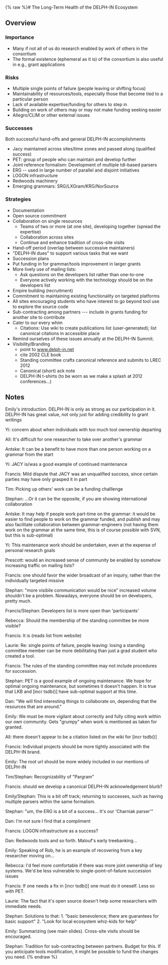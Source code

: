 {% raw %}# The Long-Term Health of the DELPH-IN Ecosystem

## Overview

### Importance

- Many if not all of us do research enabled by work of others in the
consortium
- The formal existence (ephemeral as it is) of the consortium is also
useful in e.g., grant applications

### Risks

- Multiple single points of failure (people leaving or shifting focus)
- Maintainability of resources/tools, especially those that become
tied to a particular person
- Lack of available expertise/funding for others to step in
- Building on work of others may or may not make funding seeking
easier
- Allegro/CLIM or other external issues

### Successes

Both successful hand-offs and general DELPH-IN accomplishments

- Jacy maintained across sites/time zones and passed along (qualified
success)
- PET: group of people who can maintain and develop further
- Joint reference formalism: Development of multiple tdl-based parsers
- ERG -- used in large number of parallel and disjoint initiatives
- LOGON infrastructure
- Redwoods machinery
- Emerging grammars: SRG/LXGram/KRG/NorSource

### Strategies

- Documentation
- Open source commitment
- Collaboration on single resources
  - Teams of two or more (at one site), developing together (spread
the expertise)
  - Collaboration across sites
  - Continue and enhance tradition of cross-site visits
- Hand-off period (overlap between successive maintainers)
- "DELPH-IN dues" to support various tasks that we want
- Succession plans
- Put funding in for grammar/tools improvement in larger grants
- More lively use of mailing lists:
  - Ask questions on the developers list rather than one-to-one
  - Everyone actively working with the technology should be on the
developers list
- Empire building (recruitment)
- Commitment to maintaining existing functionality on targeted
platforms
- All sites encouraging students who have interest to go beyond tool
use to explore the source code
- Sub-contracting among partners --- include in grants funding for
another site to contribute
- Cater to our every whim
  - Citations: Use wiki to create publications list
(user-generated); list canonical citations in accessible place
- Remind ourselves of these issues annually at the DELPH-IN Summit.
- Visibility/Branding
  - point to www.delph-in.net
  - cite 2002 CLE book
  - Standing committee crafts canonical reference and submits to
LREC 2012
  - Canonical (short) ack note
  - DELPH-IN t-shirts (to be worn as we make a splash at 2012
conferences...)

## Notes

Emily's introduction. DELPH-IN is only as strong as our participation in
it. DELPH-IN has great value, not only just for adding credibility to
grant writings

Yi: concern about when individuals with too much tool ownership
departing

All: It's difficult for one researcher to take over another's grammar

Antske: It can be a benefit to have more than one person working on a
grammar from the start

Yi: JACY is/was a good example of continued maintenance

Francis: Mild dispute that JACY was an unqualified success, since
certain parties may have only grasped it in part

Tim: Picking up others' work can be a funding challlenge

Stephan: ...Or it can be the opposite, if you are showing international
collaboration

Antske: It may help if people work part-time on the grammar: it would be
easier to find people to work on the grammar funded, and publish and may
also facilitate collaboration between grammar-engineers (not having them
work on the grammar at the same time, this is of course possible with
SVN, but this is sub-optimal)

Yi: This maintenance work should be undertaken, even at the expense of
personal research goals

Prescott: would an increased sense of community be enabled by somehow
increasing traffic on mailing lists?

Francis: one should favor the wider broadcast of an inquiry, rather than
the individually targeted missive

Stephan: "more visibile communication would be nice" increased volume
shouldn't be a problem. Nowadays, everyone should be on developers,
pretty much.

Francis/Stephan: Developers list is more open than 'participants'

Rebecca: Should the membership of the standing committee be more
visible?

Francis: It is (reads list from website)

Laurie: Re: single points of failure, people leaving: losing a standing
committee member can be more debilitating than just a grad student who
created a tool.

Francis: The rules of the standing committee may not include procedures
for succession.

Stephan: PET is a good example of ongoing maintenance. We hope for
optimal ongoing maintenance, but sometimes it doesn't happen. It is true
that LKB and \[incr tsdb()\] have sub-optimal support at this time.

Dan: "We will find interesting things to collaborate on, depending that
the resources that are around."

Emily: We must be more vigilant about correctly and fully citing work
within our own community. Gets "grumpy" when work is mentioned as taken
for granted.

All: there doesn't appear to be a citation listed on the wiki for \[incr
tsdb()\]

Francis: Individual projects should be more tightly associated with the
DELPH-IN brand.

Emily: The root url should be more widely included in our mentions of
DELPH-IN

Tim/Stephan: Recognizability of "Pargram"

Francis: should we develop a canonical DELPH-IN acknowledgement blurb?

Emily/Stephan: This is a bit off track; returning to successes, such as
having multiple parsers within the same formalism.

Stephan: "um, the ERG is a bit of a success... It's our 'Charniak
parser'"

Dan: I'm not sure I find that a compliment

Francis: LOGON infrastructure as a success?

Dan: Redwoods tools and so forth. Malouf's early treebanking...

Emily: Speaking of Rob, he is an example of recovering from a key
researcher moving on...

Rebecca: I'd feel more comfortable if there was more joint ownership of
key systems. We'd be less vulnerable to single-point-of-failure
succession issues

Francis: If one needs a fix in \[incr tsdb()\] one must do it oneself.
Less so with PET.

Laurie: The fact that it's open source doesn't help some researchers
with immediate needs.

Stephan: Solutions to that: 1. "basic benevolence; there are guarantees
for basic support" 2. "Look for local ecosystem whiz-kids for help"

Emily: Summarizing (see main slides). Cross-site visits should be
encouraged.

Stephan: Tradition for sub-contracting between partners. Budget for
this. If you anticipate tools modification, it might be possible to fund
the changes you need.
<update date omitted for speed>{% endraw %}